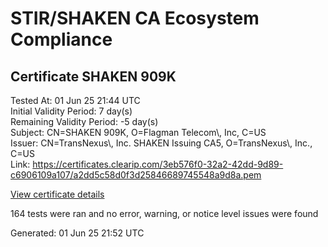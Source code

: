 # STIR/SHAKEN CA Ecosystem Compliance

## Certificate SHAKEN 909K

Tested At: 01 Jun 25 21:44 UTC\
Initial Validity Period: 7 day(s)\
Remaining Validity Period: -5 day(s)\
Subject: CN=SHAKEN 909K, O=Flagman Telecom\\, Inc, C=US\
Issuer: CN=TransNexus\\, Inc. SHAKEN Issuing CA5, O=TransNexus\\, Inc., C=US\
Link: https://certificates.clearip.com/3eb576f0-32a2-42dd-9d89-c6906109a107/a2dd5c58d0f3d25846689745548a9d8a.pem

[View certificate details](https://x509.io/?cert=MIIC1DCCAnqgAwIBAgIQc1uq2rWRoE06i7pSYjMT9zAKBggqhkjOPQQDAjBWMQswCQYDVQQGEwJVUzEZMBcGA1UEChMQVHJhbnNOZXh1cywgSW5jLjEsMCoGA1UEAxMjVHJhbnNOZXh1cywgSW5jLiBTSEFLRU4gSXNzdWluZyBDQTUwHhcNMjUwNTE5MjMzODE2WhcNMjUwNTI2MjMzODE1WjBCMQswCQYDVQQGEwJVUzEdMBsGA1UEChMURmxhZ21hbiBUZWxlY29tLCBJbmMxFDASBgNVBAMTC1NIQUtFTiA5MDlLMFkwEwYHKoZIzj0CAQYIKoZIzj0DAQcDQgAEuNV0FoeOPcTSJMIFeEkZz5WeSWowSDdzuhxkn1N1UDnnpYPc5zUHGgFjzpvFHwOuJW0yWl5V%2FgSSpbwIctmSA6OCATwwggE4MAwGA1UdEwEB%2FwQCMAAwDgYDVR0PAQH%2FBAQDAgeAMB0GA1UdDgQWBBQjuJDvg6VAn9lrfQUxn52CUYUiSDAfBgNVHSMEGDAWgBTaALOH%2BII%2Fv7oiomRjtfYvzI51yjAXBgNVHSAEEDAOMAwGCmCGSAGG%2FwkBAQQwgaYGA1UdHwSBnjCBmzCBmKA6oDiGNmh0dHBzOi8vYXV0aGVudGljYXRlLWFwaS5pY29uZWN0aXYuY29tL2Rvd25sb2FkL3YxL2NybKJapFgwVjEUMBIGA1UEBwwLQnJpZGdld2F0ZXIxCzAJBgNVBAgMAk5KMRMwEQYDVQQDDApTVEktUEEgQ1JMMQswCQYDVQQGEwJVUzEPMA0GA1UECgwGU1RJLVBBMBYGCCsGAQUFBwEaBAowCKAGFgQ5MDlLMAoGCCqGSM49BAMCA0gAMEUCIQD9ezq6klQcyneijxH7GfWaDTQOj684UkEj20j%2F9yxxUwIgGDIe%2BnvyNgRE9Fw%2FKBpIUL95XeThIwoqLOHstzkhlUw%3D)

164 tests were ran and no error, warning, or notice level issues were found


Generated: 01 Jun 25 21:52 UTC
